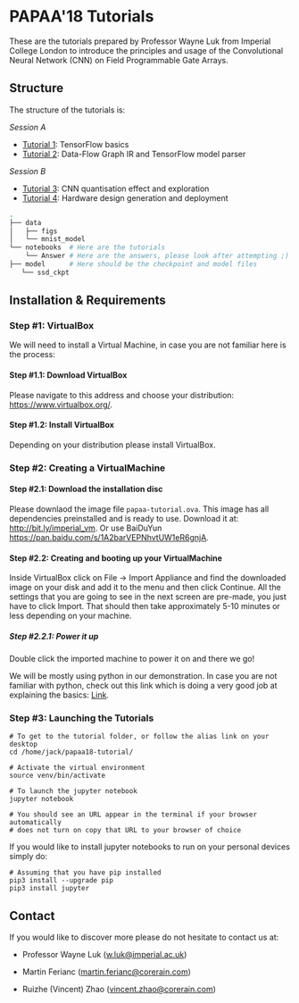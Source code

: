 # PAPAA'18 Tutorials

These are the tutorials prepared by Professor Wayne Luk from Imperial College London to introduce the principles and usage of the Convolutional Neural Network (CNN) on Field Programmable Gate Arrays.

## Structure

The structure of the tutorials is:

_Session A_

-   [Tutorial 1](https://github.com/corerain/papaa18-tutorial/blob/master/notebooks/01%20Introduction%20to%20CNN%20and%20TensorFlow.ipynb): TensorFlow basics
-   [Tutorial 2](https://github.com/corerain/papaa18-tutorial/blob/master/notebooks/02%20Build%20CNN%20in%20DFG%20IR.ipynb): Data-Flow Graph IR and TensorFlow model parser

_Session B_

-   [Tutorial 3](https://github.com/corerain/papaa18-tutorial/blob/master/notebooks/03%20Fixed-Point%20Representation%20of%20CNN.ipynb): CNN quantisation effect and exploration
-   [Tutorial 4](https://github.com/corerain/papaa18-tutorial/blob/master/notebooks/04%20Deploy%20DFG%20IR%20on%20FPGA.ipynb): Hardware design generation and deployment

```bash
.
├── data
│   ├── figs
│   └── mnist_model
└── notebooks  # Here are the tutorials
    └── Answer # Here are the answers, please look after attempting ;)
├── model      # Here should be the checkpoint and model files
   └── ssd_ckpt
```

## Installation & Requirements

### Step #1: VirtualBox

We will need to install a Virtual Machine, in case you are not familiar here is the process:

#### Step #1.1: Download VirtualBox

Please navigate to this address and choose your distribution: <https://www.virtualbox.org/>.

#### Step #1.2: Install VirtualBox

Depending on your distribution please install VirtualBox.

### Step #2: Creating a VirtualMachine

#### Step #2.1: Download the installation disc

Please downlaod the image file `papaa-tutorial.ova`. This image has all dependencies preinstalled and is ready to use. Download it at: <http://bit.ly/imperial_vm>. Or use BaiDuYun <https://pan.baidu.com/s/1A2barVEPNhvtUW1eR6gnjA>.

#### Step #2.2: Creating and booting up your VirtualMachine

Inside VirtualBox click on File -> Import Appliance and find the downloaded image on your disk and add it to the menu and then click Continue. All the settings that you are going to see in the next screen are pre-made, you just have to click Import. That should then take approximately 5-10 minutes or less depending on your machine.

##### Step #2.2.1: Power it up

Double click the imported machine to power it on and there we go!

We will be mostly using python in our demonstration. In case you are not familiar with python, check out this link which is doing a very good job at explaining the basics: [Link](https://learnxinyminutes.com/docs/python/).

### Step #3: Launching the Tutorials

```shell
# To get to the tutorial folder, or follow the alias link on your desktop
cd /home/jack/papaa18-tutorial/

# Activate the virtual environment
source venv/bin/activate

# To launch the jupyter notebook
jupyter notebook

# You should see an URL appear in the terminal if your browser automatically
# does not turn on copy that URL to your browser of choice
```

If you would like to install jupyter notebooks to run on your personal devices simply do:

```shell
# Assuming that you have pip installed
pip3 install --upgrade pip
pip3 install jupyter
```

## Contact

If you would like to discover more please do not hesitate to contact us at:

-   Professor Wayne Luk (w.luk@imperial.ac.uk)

-   Martin Ferianc (martin.ferianc@corerain.com)

-   Ruizhe (Vincent) Zhao (vincent.zhao@corerain.com)
